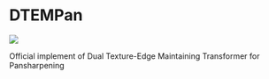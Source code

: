 # DTEMPan

<a href="https://ieeexplore.ieee.org/abstract/document/10325533"><img src="https://img.shields.io/badge/Paper-IEEE%20TGRS-blue"></a>

Official implement of Dual Texture-Edge Maintaining Transformer for Pansharpening

